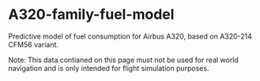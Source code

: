 # A320-family-fuel-model

Predictive model of fuel consumption for Airbus A320, based on A320-214 CFM56 variant.

Note: This data contianed on this page must not be used for real world navigation and is only intended for flight simulation purposes.

